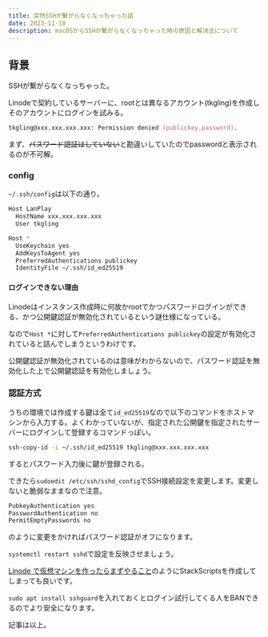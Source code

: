 ```yaml
---
title: 突然SSHが繋がらなくなっちゃった話
date: 2023-11-18
description: macOSからSSHが繋がらなくなっちゃった時の原因と解決法について
---
```


## 背景

SSHが繋がらなくなっちゃった。

Linodeで契約しているサーバーに、rootとは異なるアカウント(tkgling)を作成しそのアカウントにログインを試みる。

```zsh
tkgling@xxx.xxx.xxx.xxx: Permission denied (publickey,password).
```

まず、~~パスワード認証はしていない~~と勘違いしていたのでpasswordと表示されるのが不可解。

### config

`~/.ssh/config`は以下の通り。

```zsh
Host LanPlay
  HostName xxx.xxx.xxx.xxx
  User tkgling

Host *
  UseKeychain yes
  AddKeysToAgent yes
  PreferredAuthentications publickey
  IdentityFile ~/.ssh/id_ed25519
```

#### ログインできない理由

Linodeはインスタンス作成時に何故かrootでかつパスワードログインができる、かつ公開鍵認証が無効化されているという謎仕様になっている。

なので`Host *`に対して`PreferredAuthentications publickey`の設定が有効化されていると詰んでしまうというわけです。

公開鍵認証が無効化されているのは意味がわからないので、パスワード認証を無効化した上で公開鍵認証を有効化しましょう。

### 認証方式

うちの環境では作成する鍵は全て`id_ed25519`なので以下のコマンドをホストマシンから入力する。よくわかっていないが、指定された公開鍵を指定されたサーバーにログインして登録するコマンドっぽい。

```zsh
ssh-copy-id -i ~/.ssh/id_ed25519 tkgling@xxx.xxx.xxx.xxx
```

するとパスワード入力後に鍵が登録される。

できたら`sudoedit /etc/ssh/sshd_config`でSSH接続設定を変更します。変更しないと脆弱なままなので注意。

```zsh
PubkeyAuthentication yes
PasswordAuthentication no
PermitEmptyPasswords no
```

のように変更をかければパスワード認証がオフになります。

`systemctl restart sshd`で設定を反映させましょう。

[Linode で仮想マシンを作ったらまずやること](https://qiita.com/tarooishi/items/5f8ec51323eeed919818)のようにStackScriptsを作成してしまっても良いです。

`sudo apt install sshguard`を入れておくとログイン試行してくる人をBANできるのでより安全になります。

記事は以上。
